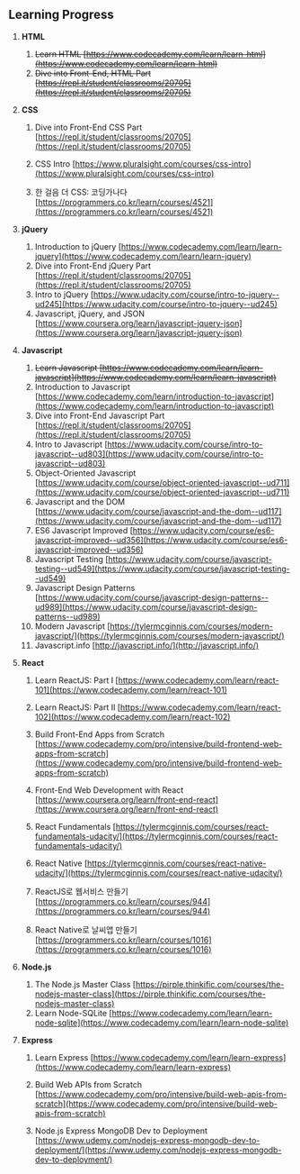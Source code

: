 ## Learning Progress

1. **HTML**

   1. ~~Learn HTML [https://www.codecademy.com/learn/learn-html](https://www.codecademy.com/learn/learn-html)~~
   2. ~~Dive into Front-End, HTML Part [https://repl.it/student/classrooms/20705](https://repl.it/student/classrooms/20705)~~

   

2. **CSS**

   1. Dive into Front-End CSS Part [https://repl.it/student/classrooms/20705](https://repl.it/student/classrooms/20705)

   2. CSS Intro [https://www.pluralsight.com/courses/css-intro](https://www.pluralsight.com/courses/css-intro)

   3. 한 걸음 더 CSS: 코딩가나다 [https://programmers.co.kr/learn/courses/4521](https://programmers.co.kr/learn/courses/4521)

      

   

3. **jQuery**

   1. Introduction to jQuery [https://www.codecademy.com/learn/learn-jquery](https://www.codecademy.com/learn/learn-jquery)
   2. Dive into Front-End jQuery Part [https://repl.it/student/classrooms/20705](https://repl.it/student/classrooms/20705)
   3. Intro to jQuery [https://www.udacity.com/course/intro-to-jquery--ud245](https://www.udacity.com/course/intro-to-jquery--ud245)
     4. Javascript, jQuery, and JSON [https://www.coursera.org/learn/javascript-jquery-json](https://www.coursera.org/learn/javascript-jquery-json)

   

4. **Javascript**

   1. ~~Learn Javascript [https://www.codecademy.com/learn/learn-javascript](https://www.codecademy.com/learn/learn-javascript)~~
   2. Introduction to Javascript [https://www.codecademy.com/learn/introduction-to-javascript](https://www.codecademy.com/learn/introduction-to-javascript)
   3. Dive into Front-End Javascript Part [https://repl.it/student/classrooms/20705](https://repl.it/student/classrooms/20705)
   4. Intro to Javascript [https://www.udacity.com/course/intro-to-javascript--ud803](https://www.udacity.com/course/intro-to-javascript--ud803)
     5. Object-Oriented Javascript [https://www.udacity.com/course/object-oriented-javascript--ud711](https://www.udacity.com/course/object-oriented-javascript--ud711)
     6. Javascript and the DOM [https://www.udacity.com/course/javascript-and-the-dom--ud117](https://www.udacity.com/course/javascript-and-the-dom--ud117)
     7. ES6 Javascript Improved [https://www.udacity.com/course/es6-javascript-improved--ud356](https://www.udacity.com/course/es6-javascript-improved--ud356)
     8. Javascript Testing [https://www.udacity.com/course/javascript-testing--ud549](https://www.udacity.com/course/javascript-testing--ud549)
     9. Javascript Design Patterns [https://www.udacity.com/course/javascript-design-patterns--ud989](https://www.udacity.com/course/javascript-design-patterns--ud989)
     10. Modern Javascript [https://tylermcginnis.com/courses/modern-javascript/](https://tylermcginnis.com/courses/modern-javascript/)
     11. Javascript.info [http://javascript.info/](http://javascript.info/)

   

5. **React**

   1. Learn ReactJS: Part I [https://www.codecademy.com/learn/react-101](https://www.codecademy.com/learn/react-101)

   2. Learn ReactJS: Part II [https://www.codecademy.com/learn/react-102](https://www.codecademy.com/learn/react-102)

   3. Build Front-End Apps from Scratch [https://www.codecademy.com/pro/intensive/build-frontend-web-apps-from-scratch](https://www.codecademy.com/pro/intensive/build-frontend-web-apps-from-scratch)

     4. Front-End Web Development with React [https://www.coursera.org/learn/front-end-react](https://www.coursera.org/learn/front-end-react)

     5. React Fundamentals [https://tylermcginnis.com/courses/react-fundamentals-udacity/](https://tylermcginnis.com/courses/react-fundamentals-udacity/)

     6. React Native [https://tylermcginnis.com/courses/react-native-udacity/](https://tylermcginnis.com/courses/react-native-udacity/)

     7. ReactJS로 웹서비스 만들기 [https://programmers.co.kr/learn/courses/944](https://programmers.co.kr/learn/courses/944)

     8. React Native로 날씨앱 만들기 [https://programmers.co.kr/learn/courses/1016](https://programmers.co.kr/learn/courses/1016)

        

  6. **Node.js**

       1. The Node.js Master Class [https://pirple.thinkific.com/courses/the-nodejs-master-class](https://pirple.thinkific.com/courses/the-nodejs-master-class)
       2. Learn Node-SQLite [https://www.codecademy.com/learn/learn-node-sqlite](https://www.codecademy.com/learn/learn-node-sqlite)

  7. **Express**

       1. Learn Express [https://www.codecademy.com/learn/learn-express](https://www.codecademy.com/learn/learn-express)
       2. Build Web APIs from Scratch [https://www.codecademy.com/pro/intensive/build-web-apis-from-scratch](https://www.codecademy.com/pro/intensive/build-web-apis-from-scratch)

     3. Node.js Express MongoDB Dev to Deployment [https://www.udemy.com/nodejs-express-mongodb-dev-to-deployment/](https://www.udemy.com/nodejs-express-mongodb-dev-to-deployment/)